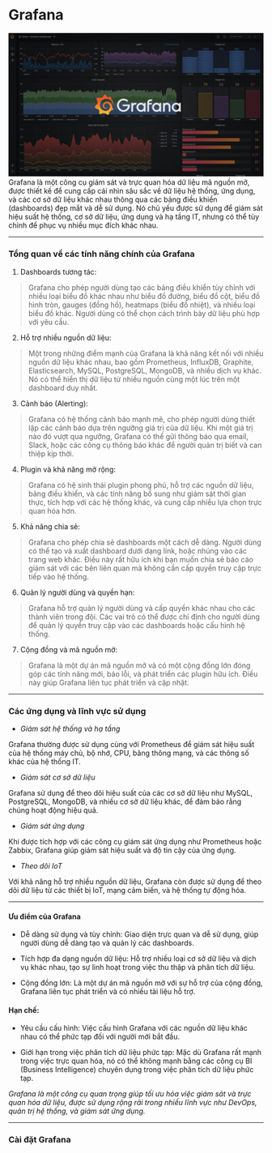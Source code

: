 # Grafana

<div align="center">
  <img src="https://github.com/hogun0qyhun/Internship-process-report/blob/main/monitoring%20tools/Zabbix%20tool/picture/grafana-demo-dashboard%20.png" />
</div>
Grafana là một công cụ giám sát và trực quan hóa dữ liệu mã nguồn mở, được thiết kế để cung cấp cái nhìn sâu sắc về dữ liệu hệ thống, ứng dụng, và các cơ sở dữ liệu khác nhau thông qua các bảng điều khiển (dashboards) đẹp mắt và dễ sử dụng. Nó chủ yếu được sử dụng để giám sát hiệu suất hệ thống, cơ sở dữ liệu, ứng dụng và hạ tầng IT, nhưng có thể tùy chỉnh để phục vụ nhiều mục đích khác nhau.




___
### Tổng quan về các tính năng chính của Grafana

1.  Dashboards tương tác:

>Grafana cho phép người dùng tạo các bảng điều khiển tùy chỉnh với nhiều loại biểu đồ khác nhau như biểu đồ đường, biểu đồ cột, biểu đồ hình tròn, gauges (đồng hồ), heatmaps (biểu đồ nhiệt), và nhiều loại biểu đồ khác. Người dùng có thể chọn cách trình bày dữ liệu phù hợp với yêu cầu.

2.  Hỗ trợ nhiều nguồn dữ liệu:

>Một trong những điểm mạnh của Grafana là khả năng kết nối với nhiều nguồn dữ liệu khác nhau, bao gồm Prometheus, InfluxDB, Graphite, Elasticsearch, MySQL, PostgreSQL, MongoDB, và nhiều dịch vụ khác. Nó có thể hiển thị dữ liệu từ nhiều nguồn cùng một lúc trên một dashboard duy nhất.

3.  Cảnh báo (Alerting):
  
>Grafana có hệ thống cảnh báo mạnh mẽ, cho phép người dùng thiết lập các cảnh báo dựa trên ngưỡng giá trị của dữ liệu. Khi một giá trị nào đó vượt qua ngưỡng, Grafana có thể gửi thông báo qua email, Slack, hoặc các công cụ thông báo khác để người quản trị biết và can thiệp kịp thời.

4.  Plugin và khả năng mở rộng:
  
>Grafana có hệ sinh thái plugin phong phú, hỗ trợ các nguồn dữ liệu, bảng điều khiển, và các tính năng bổ sung như giám sát thời gian thực, tích hợp với các hệ thống khác, và cung cấp nhiều lựa chọn trực quan hóa hơn.

5.  Khả năng chia sẻ:

>Grafana cho phép chia sẻ dashboards một cách dễ dàng. Người dùng có thể tạo và xuất dashboard dưới dạng link, hoặc nhúng vào các trang web khác. Điều này rất hữu ích khi bạn muốn chia sẻ báo cáo giám sát với các bên liên quan mà không cần cấp quyền truy cập trực tiếp vào hệ thống.

6.  Quản lý người dùng và quyền hạn:

>Grafana hỗ trợ quản lý người dùng và cấp quyền khác nhau cho các thành viên trong đội. Các vai trò có thể được chỉ định cho người dùng để quản lý quyền truy cập vào các dashboards hoặc cấu hình hệ thống.

7.  Cộng đồng và mã nguồn mở:

>Grafana là một dự án mã nguồn mở và có một cộng đồng lớn đóng góp các tính năng mới, báo lỗi, và phát triển các plugin hữu ích. Điều này giúp Grafana liên tục phát triển và cập nhật.
___
### Các ứng dụng và lĩnh vực sử dụng
  
- *Giám sát hệ thống và hạ tầng*

Grafana thường được sử dụng cùng với Prometheus để giám sát hiệu suất của hệ thống máy chủ, bộ nhớ, CPU, băng thông mạng, và các thông số khác của hệ thống IT.

- *Giám sát cơ sở dữ liệu*

Grafana sử dụng để theo dõi hiệu suất của các cơ sở dữ liệu như MySQL, PostgreSQL, MongoDB, và nhiều cơ sở dữ liệu khác, để đảm bảo rằng chúng hoạt động hiệu quả.

- *Giám sát ứng dụng*

Khi được tích hợp với các công cụ giám sát ứng dụng như Prometheus hoặc Zabbix, Grafana giúp giám sát hiệu suất và độ tin cậy của ứng dụng.

- *Theo dõi IoT*

Với khả năng hỗ trợ nhiều nguồn dữ liệu, Grafana còn được sử dụng để theo dõi dữ liệu từ các thiết bị IoT, mạng cảm biến, và hệ thống tự động hóa.
___

#### Ưu điểm của Grafana

 - Dễ dàng sử dụng và tùy chỉnh: Giao diện trực quan và dễ sử dụng, giúp người dùng dễ dàng tạo và quản lý các dashboards.
  
 - Tích hợp đa dạng nguồn dữ liệu: Hỗ trợ nhiều loại cơ sở dữ liệu và dịch vụ khác nhau, tạo sự linh hoạt trong việc thu thập và phân tích dữ liệu.
  
 - Cộng đồng lớn: Là một dự án mã nguồn mở với sự hỗ trợ của cộng đồng, Grafana liên tục phát triển và có nhiều tài liệu hỗ trợ.

#### Hạn chế:

 - Yêu cầu cấu hình: Việc cấu hình Grafana với các nguồn dữ liệu khác nhau có thể phức tạp đối với người mới bắt đầu.
  
 - Giới hạn trong việc phân tích dữ liệu phức tạp: Mặc dù Grafana rất mạnh trong việc trực quan hóa, nó có thể không mạnh bằng các công cụ BI (Business Intelligence) chuyên dụng trong việc phân tích dữ liệu phức tạp.


*Grafana là một công cụ quan trọng giúp tối ưu hóa việc giám sát và trực quan hóa dữ liệu, được sử dụng rộng rãi trong nhiều lĩnh vực như DevOps, quản trị hệ thống, và giám sát ứng dụng.*

___

### Cài đặt Grafana





